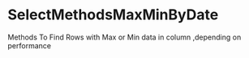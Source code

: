 # SelectMethodsMaxMinByDate
Methods To Find Rows with Max or Min data in column ,depending on performance
